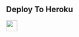 

## Deploy To Heroku

<a href="https://heroku.com/deploy?template=https://github.com/amitsha1/pikachuvis2">
     <img height="30px" src="https://img.shields.io/badge/Deploy%20To%20Heroku-blueviolet?style=for-the-badge&logo=heroku">
  </a>
